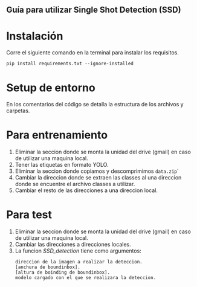 ## Guía para utilizar Single Shot Detection (SSD)

# Instalación
Corre el siguiente comando en la terminal para instalar los requisitos.

`pip install requirements.txt --ignore-installed`

# Setup de entorno
En los comentarios del código se detalla la estructura de los archivos y carpetas.

# Para entrenamiento
1.	Eliminar la seccion donde se monta la unidad del drive (gmail) en caso de utilizar una maquina local.
2.	Tener las etiquetas en formato YOLO.
3.	Eliminar la seccion donde copiamos y descomprimimos `data.zip`´
4.	Cambiar la direccion donde se extraen las classes al una direccion donde se encuentre el archivo classes a utilizar.
5.	Cambiar el resto de las direcciones a una direccion local.

# Para test
1.	Eliminar la seccion donde se monta la unidad del drive (gmail) en caso de utilizar una maquina local.
2.	Cambiar las direcciones a direcciones locales.
3.	La funcion *SSD_detection* tiene como argumentos:
	```
	direccion de la imagen a realizar la deteccion.
	[anchura de boundinbox].
	[altura de boinding de boundinbox].
	modelo cargado con el que se realizara la deteccion.
	```
